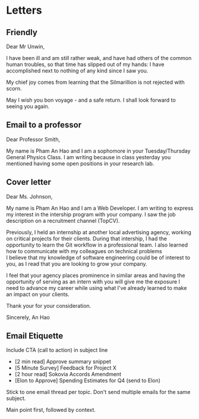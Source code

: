 # Letters

## Friendly

Dear Mr Unwin,

I have been ill and am still rather weak, and have had others of the common human troubles, so that time has slipped out of my hands: I have accomplished next to nothing of any kind since I saw you.

My chief joy comes from learning that the Silmarillion is not rejected with scorn.

May I wish you bon voyage - and a safe return. I shall look forward to seeing you again.

## Email to a professor

Dear Professor Smith,

My name is Pham An Hao and I am a sophomore in your Tuesday/Thursday General Physics Class. I am writing because in class yesterday you mentioned having some open positions in your research lab.

## Cover letter

Dear Ms. Johnson,

My name is Pham An Hao and I am a Web Developer. I am writing to express my interest in the intership program with your company. I saw the job description on a recruitment channel (TopCV).

Previously, I held an internship at another local advertising agency, working on critical projects for their clients. During that intership, I had the  
opportunity to learn the Git workflow in a professional team. I also learned how to communicate with my colleagues on technical problems  
I believe that my knowledge of software engineering could be of interest to you, as I read that you are looking to grow your company.

I feel that your agency places prominence in similar areas and having the opportunity of serving as an intern with you will give me the exposure I need to advance my career while using what I've already learned to make an impact on your clients.

Thank your for your consideration.

Sincerely,
An Hao

## Email Etiquette

Include CTA (call to action) in subject line

- \[2 min read] Approve summary snippet
- \[5 Minute Survey] Feedback for Project X
- \[2 hour read] Sokovia Accords Amendment
- \[Elon to Approve] Spending Estimates for Q4 (send to Elon)

Stick to one email thread per topic. Don't send multiple emails for the same subject.

Main point first, followed by context.

